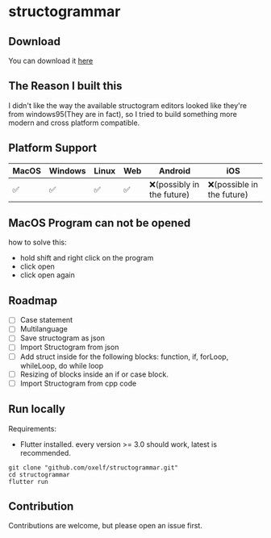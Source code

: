 # structogrammar

## Download
You can download it [here](https://github.com/oxelf/structogrammar/releases)

## The Reason I built this
I didn't like the way the available structogram
editors looked like they're from windows95(They are in fact),
so I tried to build something more modern and cross platform compatible.

## Platform Support
| MacOS | Windows | Linux  | Web | Android                   | iOS                       |
|-------|--------|--------|----|---------------------------|---------------------------|
| ✅     | ✅      | ✅      | ✅      | ❌(possibly in the future) | ❌(possible in the future) |

## MacOS Program can not be opened
how to solve this:
- hold shift and right click on the program
- click open
- click open again

## Roadmap
- [ ] Case statement
- [ ] Multilanguage
- [ ] Save structogram as json
- [ ] Import Structogram from json
- [ ] Add struct inside for the following blocks: function, if, forLoop, whileLoop, do while loop
- [ ] Resizing of blocks inside an if or case block.
- [ ] Import Structogram from cpp code

## Run locally
Requirements:
- Flutter installed. every version >= 3.0 should work, latest is recommended.

```shell
git clone "github.com/oxelf/structogrammar.git"
cd structogrammar
flutter run
```

## Contribution
Contributions are welcome, but please open an issue first.

